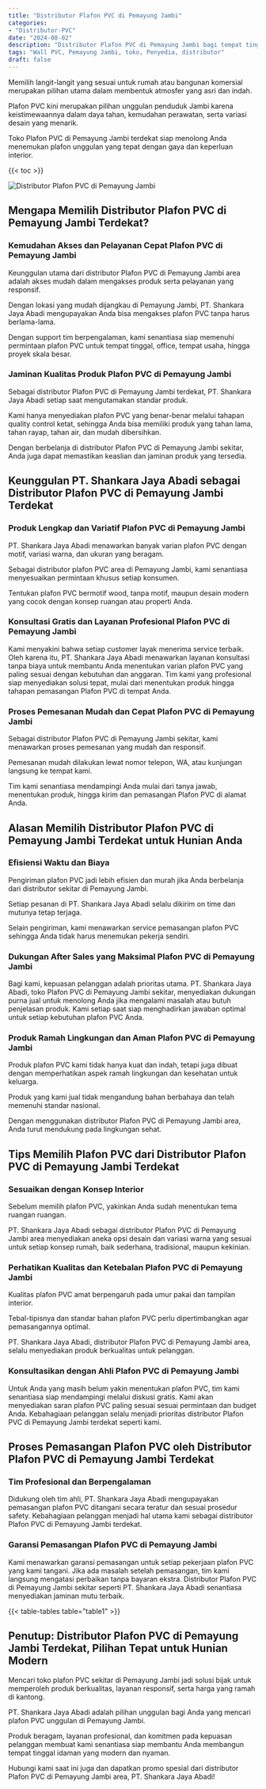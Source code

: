 ```yaml
---
title: "Distributor Plafon PVC di Pemayung Jambi"
categories: 
- "Distributor-PVC"
date: "2024-08-02"
description: "Distributor Plafon PVC di Pemayung Jambi bagi tempat tinggal, perkantoran, serta toko. Produk terbaik, variasi motif, variasi warna menarik, dengan layanan penempatan dikerjakan oleh teknisi ahli serta jaminan resmi!|Servis distribusi Plafon PVC di Pemayung Jambi untuk keperluan rumah, office, atau ritel, dengan panel berkualitas dan penempatan oleh tim ahli dan kepastian resmi.|Solusi Plafon PVC di Pemayung Jambi yang andal bagi tempat tinggal, perkantoran, serta gerai, dengan panel terbaik dan instalasi dikerjakan oleh teknisi profesional serta garansi resmi.|Penjualan Plafon PVC di Pemayung Jambi untuk tempat tinggal, office, dan gerai, dengan produk berkualitas dan penempatan oleh teknisi profesional, dilengkapi beserta jaminan resmi.}"
tags: "Wall PVC, Pemayung Jambi, toko, Penyedia, distributor"
draft: false
---
```


Memilih langit-langit yang sesuai untuk rumah atau bangunan komersial merupakan pilihan utama dalam membentuk atmosfer yang asri dan indah.

Plafon PVC kini merupakan pilihan unggulan penduduk Jambi karena keistimewaannya dalam daya tahan, kemudahan perawatan, serta variasi desain yang menarik.

Toko Plafon PVC di Pemayung Jambi terdekat siap menolong Anda menemukan plafon unggulan yang tepat dengan gaya dan keperluan interior.

{{< toc >}}

![Distributor Plafon PVC di Pemayung Jambi](/images/Distributor-PVC/Distributor-Plafon-PVC-di-Pemayung-Jambi.png)


## Mengapa Memilih Distributor Plafon PVC di Pemayung Jambi Terdekat?

### Kemudahan Akses dan Pelayanan Cepat Plafon PVC di Pemayung Jambi

Keunggulan utama dari distributor Plafon PVC di Pemayung Jambi area adalah akses mudah dalam mengakses produk serta pelayanan yang responsif.

Dengan lokasi yang mudah dijangkau di Pemayung Jambi, PT. Shankara Jaya Abadi mengupayakan Anda bisa mengakses plafon PVC tanpa harus berlama-lama.

Dengan support tim berpengalaman, kami senantiasa siap memenuhi permintaan plafon PVC untuk tempat tinggal, office, tempat usaha, hingga proyek skala besar.

### Jaminan Kualitas Produk Plafon PVC di Pemayung Jambi

Sebagai distributor Plafon PVC di Pemayung Jambi terdekat, PT. Shankara Jaya Abadi setiap saat mengutamakan standar produk.

Kami hanya menyediakan plafon PVC yang benar-benar melalui tahapan quality control ketat, sehingga Anda bisa memiliki produk yang tahan lama, tahan rayap, tahan air, dan mudah dibersihkan.

Dengan berbelanja di distributor Plafon PVC di Pemayung Jambi sekitar, Anda juga dapat memastikan keaslian dan jaminan produk yang tersedia.

## Keunggulan PT. Shankara Jaya Abadi sebagai Distributor Plafon PVC di Pemayung Jambi Terdekat

### Produk Lengkap dan Variatif Plafon PVC di Pemayung Jambi

PT. Shankara Jaya Abadi menawarkan banyak varian plafon PVC dengan motif, variasi warna, dan ukuran yang beragam.

Sebagai distributor plafon PVC area di Pemayung Jambi, kami senantiasa menyesuaikan permintaan khusus setiap konsumen.

Tentukan plafon PVC bermotif wood, tanpa motif, maupun desain modern yang cocok dengan konsep ruangan atau properti Anda.

### Konsultasi Gratis dan Layanan Profesional Plafon PVC di Pemayung Jambi

Kami menyakini bahwa setiap customer layak menerima service terbaik. Oleh karena itu, PT. Shankara Jaya Abadi menawarkan layanan konsultasi tanpa biaya untuk membantu Anda menentukan varian plafon PVC yang paling sesuai dengan kebutuhan dan anggaran. Tim kami yang profesional siap menyediakan solusi tepat, mulai dari menentukan produk hingga tahapan pemasangan Plafon PVC di tempat Anda.

### Proses Pemesanan Mudah dan Cepat Plafon PVC di Pemayung Jambi

Sebagai distributor Plafon PVC di Pemayung Jambi sekitar, kami menawarkan proses pemesanan yang mudah dan responsif.

Pemesanan mudah dilakukan lewat nomor telepon, WA, atau kunjungan langsung ke tempat kami.

Tim kami senantiasa mendampingi Anda mulai dari tanya jawab, menentukan produk, hingga kirim dan pemasangan Plafon PVC di alamat Anda.

## Alasan Memilih Distributor Plafon PVC di Pemayung Jambi Terdekat untuk Hunian Anda

### Efisiensi Waktu dan Biaya

Pengiriman plafon PVC jadi lebih efisien dan murah jika Anda berbelanja dari distributor sekitar di Pemayung Jambi.

Setiap pesanan di PT. Shankara Jaya Abadi selalu dikirim on time dan mutunya tetap terjaga.

Selain pengiriman, kami menawarkan service pemasangan plafon PVC sehingga Anda tidak harus menemukan pekerja sendiri.

### Dukungan After Sales yang Maksimal Plafon PVC di Pemayung Jambi

Bagi kami, kepuasan pelanggan adalah prioritas utama. PT. Shankara Jaya Abadi, toko Plafon PVC di Pemayung Jambi sekitar, menyediakan dukungan purna jual untuk menolong Anda jika mengalami masalah atau butuh penjelasan produk. Kami setiap saat siap menghadirkan jawaban optimal untuk setiap kebutuhan plafon PVC Anda.

### Produk Ramah Lingkungan dan Aman Plafon PVC di Pemayung Jambi

Produk plafon PVC kami tidak hanya kuat dan indah, tetapi juga dibuat dengan memperhatikan aspek ramah lingkungan dan kesehatan untuk keluarga.

Produk yang kami jual tidak mengandung bahan berbahaya dan telah memenuhi standar nasional.

Dengan menggunakan distributor Plafon PVC di Pemayung Jambi area, Anda turut mendukung pada lingkungan sehat.

## Tips Memilih Plafon PVC dari Distributor Plafon PVC di Pemayung Jambi Terdekat

### Sesuaikan dengan Konsep Interior

Sebelum memilih plafon PVC, yakinkan Anda sudah menentukan tema ruangan ruangan.

PT. Shankara Jaya Abadi sebagai distributor Plafon PVC di Pemayung Jambi area menyediakan aneka opsi desain dan variasi warna yang sesuai untuk setiap konsep rumah, baik sederhana, tradisional, maupun kekinian.

### Perhatikan Kualitas dan Ketebalan Plafon PVC di Pemayung Jambi

Kualitas plafon PVC amat berpengaruh pada umur pakai dan tampilan interior.

Tebal-tipisnya dan standar bahan plafon PVC perlu dipertimbangkan agar pemasangannya optimal.

PT. Shankara Jaya Abadi, distributor Plafon PVC di Pemayung Jambi area, selalu menyediakan produk berkualitas untuk pelanggan.

### Konsultasikan dengan Ahli Plafon PVC di Pemayung Jambi

Untuk Anda yang masih belum yakin menentukan plafon PVC, tim kami senantiasa siap mendampingi melalui diskusi gratis. Kami akan menyediakan saran plafon PVC paling sesuai sesuai permintaan dan budget Anda. Kebahagiaan pelanggan selalu menjadi prioritas distributor Plafon PVC di Pemayung Jambi terdekat seperti kami.

## Proses Pemasangan Plafon PVC oleh Distributor Plafon PVC di Pemayung Jambi Terdekat

### Tim Profesional dan Berpengalaman

Didukung oleh tim ahli, PT. Shankara Jaya Abadi mengupayakan pemasangan plafon PVC ditangani secara teratur dan sesuai prosedur safety. Kebahagiaan pelanggan menjadi hal utama kami sebagai distributor Plafon PVC di Pemayung Jambi terdekat.

### Garansi Pemasangan Plafon PVC di Pemayung Jambi

Kami menawarkan garansi pemasangan untuk setiap pekerjaan plafon PVC yang kami tangani. Jika ada masalah setelah pemasangan, tim kami langsung mengatasi perbaikan tanpa bayaran ekstra. Distributor Plafon PVC di Pemayung Jambi sekitar seperti PT. Shankara Jaya Abadi senantiasa menyediakan jaminan mutu terbaik.

{{< table-tables table="table1" >}}

## Penutup: Distributor Plafon PVC di Pemayung Jambi Terdekat, Pilihan Tepat untuk Hunian Modern

Mencari toko plafon PVC sekitar di Pemayung Jambi jadi solusi bijak untuk memperoleh produk berkualitas, layanan responsif, serta harga yang ramah di kantong.

PT. Shankara Jaya Abadi adalah pilihan unggulan bagi Anda yang mencari plafon PVC unggulan di Pemayung Jambi.

Produk beragam, layanan profesional, dan komitmen pada kepuasan pelanggan membuat kami senantiasa siap membantu Anda membangun tempat tinggal idaman yang modern dan nyaman.

Hubungi kami saat ini juga dan dapatkan promo spesial dari distributor Plafon PVC di Pemayung Jambi area, PT. Shankara Jaya Abadi!